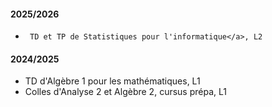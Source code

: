
#### 2025/2026

-      TD et TP de Statistiques pour l'informatique</a>, L2

#### 2024/2025

-  TD d'Algèbre 1 pour les mathématiques</a>, L1
- Colles d'Analyse 2 et Algèbre 2, cursus prépa</a>, L1

